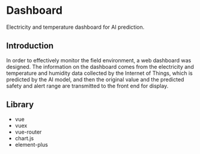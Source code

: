 # Dashboard
Electricity and temperature dashboard for AI prediction.

## Introduction
In order to effectively monitor the field environment, a web dashboard was designed.
The information on the dashboard comes from the electricity and temperature and humidity data collected by the Internet of Things, which is predicted by the AI model, and then the original value and the predicted safety and alert range are transmitted to the front end for display.

## Library
- vue
- vuex
- vue-router
- chart.js
- element-plus
